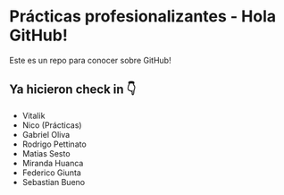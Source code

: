# Prácticas profesionalizantes - Hola GitHub!
Este es un repo para conocer sobre GitHub!

## Ya hicieron check in 👇
- Vitalik
- Nico (Prácticas)
- Gabriel Oliva
- Rodrigo Pettinato
- Matias Sesto
- Miranda Huanca
- Federico Giunta
- Sebastian Bueno
